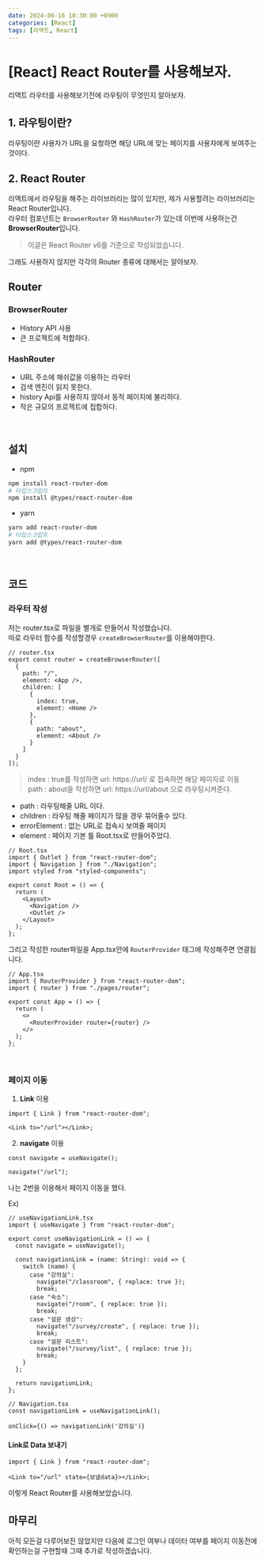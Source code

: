 ```yaml
---
date: 2024-06-16 10:30:00 +0900
categories: [React]
tags: [리액트, React]
---
```


# [React] React Router를 사용해보자.

리액트 라우터를 사용해보기전에 라우팅이 무엇인지 알아보자.

## 1. 라우팅이란?

라우팅이란 사용자가 URL을 요청하면 해당 URL에 맞는 페이지를 사용자에게 보여주는 것이다.

## 2. React Router

리액트에서 라우팅을 해주는 라이브러리는 많이 있지만, 제가 사용할려는 라이브러리는 React Router입니다.  
라우터 컴포넌트는 `BrowserRouter` 와 `HashRouter`가 있는데 이번에 사용하는건 **BrowserRouter**입니다.

> 이글은 React Router v6를 기준으로 작성되었습니다.

그래도 사용하지 않지만 각각의 Router 종류에 대해서는 알아보자.

## Router

### BrowserRouter

- History API 사용
- 큰 프로젝트에 적합하다.

### HashRouter

- URL 주소에 해쉬값을 이용하는 라우터
- 검색 엔진이 읽지 못한다.
- history Api를 사용하지 않아서 동적 페이지에 불리하다.
- 작은 규모의 프로젝트에 접합하다.

<br/>

## 설치

- npm

```bash
npm install react-router-dom
# 타입스크립트
npm install @types/react-router-dom
```

- yarn

```bash
yarn add react-router-dom
# 타입스크립트
yarn add @types/react-router-dom
```

<br/>

## 코드

### 라우터 작성

저는 router.tsx로 파일을 별개로 만들어서 작성했습니다.  
따로 라우터 함수를 작성할경우 `createBrowserRouter`를 이용해야한다.

```tsx
// router.tsx
export const router = createBrowserRouter([
  {
    path: "/",
    element: <App />,
    children: [
      {
        index: true,
        element: <Home />
      },
      {
        path: "about",
        element: <About />
      }
    ]
  }
]);
```

> index : true를 작성하면 url: https://url/ 로 접속하면 해당 페이지로 이동  
> path : about을 작성하면 url: https://url/about 으로 라우팅시켜준다.

- path : 라우팅해줄 URL 이다.
- children : 라우팅 해줄 페이지가 많을 경우 묶어줄수 있다.
- errorElement : 없는 URL로 접속시 보여줄 페이지
- element : 페이지 기본 틀 Root.tsx로 만들어주었다.

```tsx
// Root.tsx
import { Outlet } from "react-router-dom";
import { Navigation } from "./Navigation";
import styled from "styled-components";

export const Root = () => {
  return (
    <Layout>
      <Navigation />
      <Outlet />
    </Layout>
  );
};
```

그리고 작성한 router파일을 App.tsx안에 `RouterProvider` 태그에 작성해주면 연결됩니다.

```tsx
// App.tsx
import { RouterProvider } from "react-router-dom";
import { router } from "./pages/router";

export const App = () => {
  return (
    <>
      <RouterProvider router={router} />
    </>
  );
};
```

<br/>

### 페이지 이동

1. **Link** 이용

```tsx
import { Link } from "react-router-dom";

<Link to="/url"></Link>;
```

2. **navigate** 이용

```tsx
const navigate = useNavigate();

navigate("/url");
```

나는 2번을 이용해서 페이지 이동을 했다.

Ex)

```tsx
// useNavigationLink.tsx
import { useNavigate } from "react-router-dom";

export const useNavigationLink = () => {
  const navigate = useNavigate();

  const navigationLink = (name: String): void => {
    switch (name) {
      case "강의실":
        navigate("/classroom", { replace: true });
        break;
      case "숙소":
        navigate("/room", { replace: true });
        break;
      case "설문 생성":
        navigate("/survey/create", { replace: true });
        break;
      case "설문 리스트":
        navigate("/survey/list", { replace: true });
        break;
    }
  };

  return navigationLink;
};

// Navigation.tsx
const navigationLink = useNavigationLink();

onClick={() => navigationLink('강의실')}
```

#### Link로 Data 보내기

```tsx
import { Link } from "react-router-dom";

<Link to="/url" state={보낼data}></Link>;
```

이렇게 React Router를 사용해보았습니다.

## 마무리

아직 모든걸 다루어보진 않았지만 다음에 로그인 여부나 데이터 여부를 페이지 이동전에 확인하는걸 구현할때 그때 추가로 작성하겠습니다.
